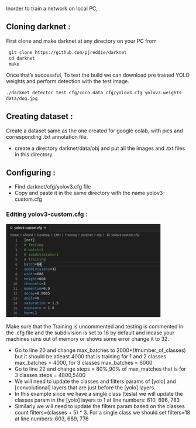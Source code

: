 Inorder to train a network on local PC, 

## Cloning darknet :
  First clone and make darknet at any directory on your PC from
  ```
   git clone https://github.com/pjreddie/darknet
   cd darknet
   make
```
  Once that’s successful, To test the build we can download pre trained YOLO weights and perform detection with the test image.
  ```
  ./darknet detector test cfg/coco.data cfg/yolov3.cfg yolov3.weights data/dog.jpg
```

## Creating dataset :
   Create a dataset same as the one created for google colab, with pics and corresponding .txt annotation file.
   
   - create a directory darknet/data/obj and put all the images and .txt files in this directory
 
## Configuring :
   - Find darknet/cfg/yolov3.cfg file 
   - Copy and paste it in the same directory with the name yolov3-custom.cfg
### Editing yolov3-custom.cfg :
  ![](https://github.com/IITBRacing/Object-Detection-20---21-DV/blob/master/training/train_local/pics/1.jpg)
  
  Make sure that the Training is uncommented and testing is commented in the .cfg file
  and the subdivision is set to 16 by default and incase your machines runs out of memory or shows some error change it to 32.
  
  - Go to line 20 and change max_batches to  2000*(#number_of_classes) but it should be atleast 4000 that is training for 1 and 2 classes max_batches = 4000, for 3 classes max_batches = 6000 
  - Go to line 22 and change steps = 80%,90% of max_matches that is for 3 classes steps = 4800,5400
  - We will need to update the classes and filters params of [yolo] and [convolutional] layers that are just before the           [yolo] layers.
  - In this example since we have a single class (tesla) we will update the classes param in the [yolo] layers to 1 at line       numbers: 610, 696, 783
  - Similarly we will need to update the filters param based on the classes count filters=(classes + 5) * 3. For a single         class we should set filters=18 at line numbers: 603, 689, 776
 
   
   
   
